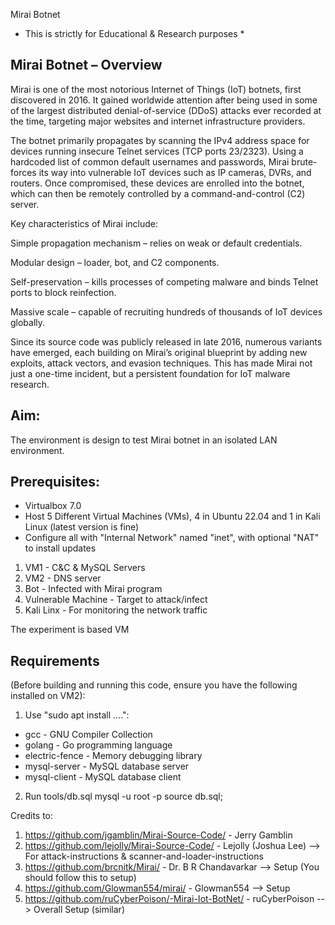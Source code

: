 Mirai Botnet

* This is strictly for Educational & Research purposes *

## Mirai Botnet – Overview

Mirai is one of the most notorious Internet of Things (IoT) botnets, first discovered in 2016. It gained worldwide attention after being used in some of the largest distributed denial-of-service (DDoS) attacks ever recorded at the time, targeting major websites and internet infrastructure providers.

The botnet primarily propagates by scanning the IPv4 address space for devices running insecure Telnet services (TCP ports 23/2323). Using a hardcoded list of common default usernames and passwords, Mirai brute-forces its way into vulnerable IoT devices such as IP cameras, DVRs, and routers. Once compromised, these devices are enrolled into the botnet, which can then be remotely controlled by a command-and-control (C2) server.

Key characteristics of Mirai include:

Simple propagation mechanism – relies on weak or default credentials.

Modular design – loader, bot, and C2 components.

Self-preservation – kills processes of competing malware and binds Telnet ports to block reinfection.

Massive scale – capable of recruiting hundreds of thousands of IoT devices globally.

Since its source code was publicly released in late 2016, numerous variants have emerged, each building on Mirai’s original blueprint by adding new exploits, attack vectors, and evasion techniques. This has made Mirai not just a one-time incident, but a persistent foundation for IoT malware research.


## Aim:
The environment is design to test Mirai botnet in an isolated LAN environment. 

## Prerequisites:
- Virtualbox 7.0
- Host 5 Different Virtual Machines (VMs), 4 in Ubuntu 22.04 and 1 in Kali Linux (latest version is fine)
- Configure all with "Internal Network" named "inet", with optional "NAT" to install updates

1. VM1 - C&C & MySQL Servers
2. VM2 - DNS server
3. Bot - Infected with Mirai program
4. Vulnerable Machine - Target to attack/infect
5. Kali Linx - For monitoring the network traffic

The experiment is based VM

## Requirements 
(Before building and running this code, ensure you have the following installed on VM2):
1. Use "sudo apt install ....":
- gcc - GNU Compiler Collection
- golang - Go programming language
- electric-fence - Memory debugging library
- mysql-server - MySQL database server
- mysql-client - MySQL database client
2. Run tools/db.sql
  mysql -u root -p <enter your password>
  source db.sql;



Credits to:
1. https://github.com/jgamblin/Mirai-Source-Code/ - Jerry Gamblin 
2. https://github.com/lejolly/Mirai-Source-Code/ - Lejolly (Joshua Lee) --> For attack-instructions & scanner-and-loader-instructions 
3. https://github.com/brcnitk/Mirai/ - Dr. B R Chandavarkar --> Setup (You should follow this to setup)
4. https://github.com/Glowman554/mirai/ - Glowman554 --> Setup 
5. https://github.com/ruCyberPoison/-Mirai-Iot-BotNet/ - ruCyberPoison --> Overall Setup (similar)

